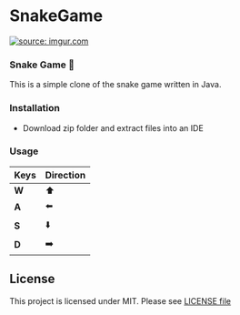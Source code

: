 # SnakeGame

<a href="https://imgur.com/ZVJ4vnD"><img src="https://i.imgur.com/ZVJ4vnD.gif" title="source: imgur.com" /></a>

### Snake Game  :snake:
This is a simple clone of the snake game written in Java.

### Installation
* Download zip folder and extract files into an IDE

### Usage
Keys | Direction
--- | -----------
**W** | :arrow_up:
**A** | :arrow_left:
**S** | :arrow_down:
**D** | :arrow_right:


## License
This project is licensed under MIT. Please see [LICENSE file](https://github.com/nate51315/InventoryApplication/blob/master/LICENSE)

